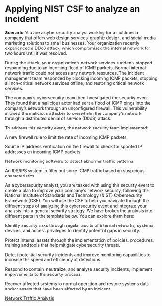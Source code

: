 # **Applying NIST CSF to analyze an incident**

**Scenario**
You are a cybersecurity analyst working for a multimedia company that offers web design services, graphic design, and social media marketing solutions to small businesses. Your organization recently experienced a DDoS attack, which compromised the internal network for two hours until it was resolved.

During the attack, your organization’s network services suddenly stopped responding due to an incoming flood of ICMP packets. Normal internal network traffic could not access any network resources. The incident management team responded by blocking incoming ICMP packets, stopping all non-critical network services offline, and restoring critical network services. 

The company’s cybersecurity team then investigated the security event. They found that a malicious actor had sent a flood of ICMP pings into the company’s network through an unconfigured firewall. This vulnerability allowed the malicious attacker to overwhelm the company’s network through a distributed denial of service (DDoS) attack. 

To address this security event, the network security team implemented: 

A new firewall rule to limit the rate of incoming ICMP packets

Source IP address verification on the firewall to check for spoofed IP addresses on incoming ICMP packets

Network monitoring software to detect abnormal traffic patterns

An IDS/IPS system to filter out some ICMP traffic based on suspicious characteristics

As a cybersecurity analyst, you are tasked with using this security event to create a plan to improve your company’s network security, following the National Institute of Standards and Technology (NIST) Cybersecurity Framework (CSF). You will use the CSF to help you navigate through the different steps of analyzing this cybersecurity event and integrate your analysis into a general security strategy. We have broken the analysis into different parts in the template below. You can explore them here:

Identify security risks through regular audits of internal networks, systems, devices, and access privileges to identify potential gaps in security. 

Protect internal assets through the implementation of policies, procedures, training and tools that help mitigate cybersecurity threats. 

Detect potential security incidents and improve monitoring capabilities to increase the speed and efficiency of detections. 

Respond to contain, neutralize, and analyze security incidents; implement improvements to the security process. 

Recover affected systems to normal operation and restore systems data and/or assets that have been affected by an incident

[Network Traffic Analysis](https://docs.google.com/document/d/1aND0F9J5XwUGxfrDz9UfS0TxVW7305Y9hGbaijHgL7Y/edit?usp=sharing)
